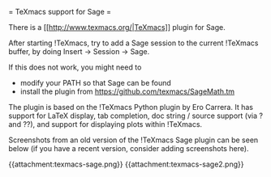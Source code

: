 = TeXmacs support for Sage =

There is a [[http://www.texmacs.org/|TeXmacs]] plugin for Sage.

After starting !TeXmacs, try to add a Sage session to the current !TeXmacs buffer,
by doing Insert -> Session -> Sage.

If this does not work, you might need to

  * modify your PATH so that Sage can be found
  * install the plugin from https://github.com/texmacs/SageMath.tm

The plugin is based on the !TeXmacs Python plugin by Ero Carrera.  It has support
for LaTeX display, tab completion, doc string / source support (via ? and ??),
and support for displaying plots within !TeXmacs.

Screenshots from an old version of the !TeXmacs Sage plugin can be seen below
(if you have a recent version, consider adding screenshots here).

{{attachment:texmacs-sage.png}} {{attachment:texmacs-sage2.png}}
